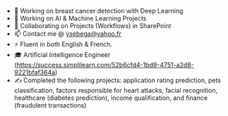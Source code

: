 
- 🔭 Working on breast cancer detection with Deep Learning
- 🌱 Working on AI & Machine Learning Projects
- 👯 Collaborating on Projects (Workflows) in SharePoint
- 📫 Contact me @ ysebega@yahoo.fr
- ⚡ Fluent in both English & French.
- 🎓 Artificial Intelligence Engineer (https://success.simplilearn.com/52b6cfd4-1bd9-4751-a2d8-9221bfaf364a)
- ✍ Completed the following projects: application rating prediction, pets classification, factors responsible for heart attacks, facial recognition, healthcare (diabetes prediction), income qualification,  and finance (fraudulent transactions)
